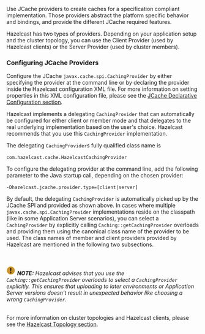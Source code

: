 
Use JCache providers to create caches for a specification compliant implementation. Those providers abstract the platform
specific behavior and bindings, and provide the different JCache required features.

Hazelcast has two types of providers. Depending on your application setup and the cluster topology,
you can use the Client Provider (used by Hazelcast clients) or the Server Provider (used by cluster members).

### Configuring JCache Providers


Configure the JCache `javax.cache.spi.CachingProvider` by either specifying the provider at the command line or by declaring the provider inside the Hazelcast configuration XML file. For more information on setting properties in this XML
configuration file, please see the [JCache Declarative Configuration section](/11_Hazelcast_JCache/01_Setup_and_Configuration/02_Configuring_for_JCache.md).

Hazelcast implements a delegating `CachingProvider` that can automatically be configured for either client or member mode and that
delegates to the real underlying implementation based on the user's choice. Hazelcast recommends that you use this `CachingProvider`
implementation.

The delegating `CachingProvider`s fully qualified class name is

```plain
com.hazelcast.cache.HazelcastCachingProvider
```

To configure the delegating provider at the command line, add the following parameter to the Java startup call, depending on the chosen provider:

```plain
-Dhazelcast.jcache.provider.type=[client|server]
```

By default, the delegating `CachingProvider` is automatically picked up by the JCache SPI and provided as shown above. In cases where multiple `javax.cache.spi.CachingProvider` implementations reside on the classpath (like in some Application
Server scenarios), you can select a `CachingProvider` by explicitly calling `Caching::getCachingProvider`
overloads and providing them using the canonical class name of the provider to be used. The class names of member and client providers
provided by Hazelcast are mentioned in the following two subsections.

<br></br>
![image](../../images/NoteSmall.jpg) ***NOTE:*** *Hazelcast advises that you use the `Caching::getCachingProvider` overloads to select a
`CachingProvider` explicitly. This ensures that uploading to later environments or Application Server versions doesn't result in
unexpected behavior like choosing a wrong `CachingProvider`.*
<br></br>

For more information on cluster topologies and Hazelcast clients, please see the [Hazelcast Topology section](/02_Hazelcast_Overview/01_Hazelcast_Topology.md).

